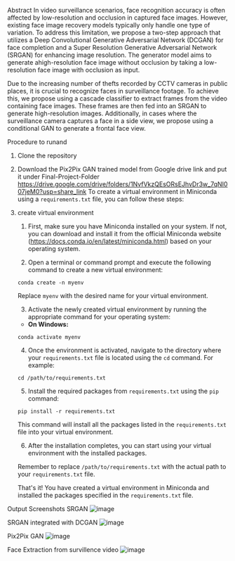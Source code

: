 Abstract 
In video surveillance scenarios, face recognition accuracy is often affected by low-resolution and occlusion in captured face images. However, existing face image recovery models typically only handle one type of variation. To address this limitation, we propose a two-step approach that utilizes a Deep Convolutional Generative Adversarial Network (DCGAN) for face completion and a Super Resolution Generative Adversarial Network (SRGAN) for enhancing image resolution. The generator model aims to generate ahigh-resolution face image without occlusion by taking a low-resolution face image with occlusion as input.

Due to the increasing number of thefts recorded by CCTV cameras in public places, it is crucial to recognize faces in surveillance footage. To achieve this, we propose using a cascade classifier to extract frames from the video containing face images. These frames are then fed into an SRGAN to generate high-resolution images. Additionally, in cases where the surveillance camera captures a face in a side view, we propose using a conditional GAN to generate a frontal face view.

Procedure to runand

1) Clone the repository
2) Download the Pix2Pix GAN trained model from Google drive link and put it under Final-Project-Folder https://drive.google.com/drive/folders/1NvfVkzQEsORsEJhvDr3w_7qNI007jeM0?usp=share_link
To create a virtual environment in Miniconda using a `requirements.txt` file, you can follow these steps:
3) create virtual environment
    1. First, make sure you have Miniconda installed on your system. If not, you can download and install it from the official Miniconda website              (https://docs.conda.io/en/latest/miniconda.html) based on your operating system.

    2. Open a terminal or command prompt and execute the following command to create a new virtual environment:

   ```shell
   conda create -n myenv
   ```

   Replace `myenv` with the desired name for your virtual environment.

    3. Activate the newly created virtual environment by running the appropriate command for your operating system:

    - **On Windows:**

     ```shell
     conda activate myenv
     ```


    4. Once the environment is activated, navigate to the directory where your `requirements.txt` file is located using the `cd` command. For example:

    ```shell
    cd /path/to/requirements.txt
    ```

    5. Install the required packages from `requirements.txt` using the `pip` command:

    ```shell
    pip install -r requirements.txt
    ```

    This command will install all the packages listed in the `requirements.txt` file into your virtual environment.

    6. After the installation completes, you can start using your virtual environment with the installed packages.

    Remember to replace `/path/to/requirements.txt` with the actual path to your `requirements.txt` file.

    That's it! You have created a virtual environment in Miniconda and installed the packages specified in the `requirements.txt` file.

Output Screenshots
SRGAN 
![image](https://github.com/vijaysaravanan1812/Final-Year-Project/assets/61357538/707c03ae-6e20-43d5-88cb-b128ba5eafcb)

SRGAN integrated with DCGAN
![image](https://github.com/vijaysaravanan1812/Final-Year-Project/assets/61357538/8178b1f4-e503-4f47-b38f-b6314b2b4da7)

Pix2Pix GAN
![image](https://github.com/vijaysaravanan1812/Final-Year-Project/assets/61357538/cc2979b5-8a4e-4e0d-867c-e1cf543aa91b)

Face Extraction from survillence video
![image](https://github.com/vijaysaravanan1812/Final-Year-Project/assets/61357538/e929bceb-7ae8-4959-986d-fe981f82cc75)




